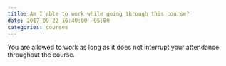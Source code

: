 ```yaml
---
title: Am I able to work while going through this course?
date: 2017-09-22 16:40:00 -05:00
categories: courses
---
```


You are allowed to work as long as it does not interrupt your attendance throughout the course.
